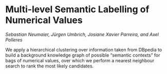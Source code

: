 # Multi-level Semantic Labelling of Numerical Values
*Sebastian Neumaier, Jürgen Umbrich, Josiane Xavier Parreira, and Axel Polleres*

We apply a hierarchical clustering over information taken from DBpedia to build a background knowledge graph of possible “semantic contexts” for bags of numerical values, over which we perform a nearest neighbour search to rank the most likely candidates.
